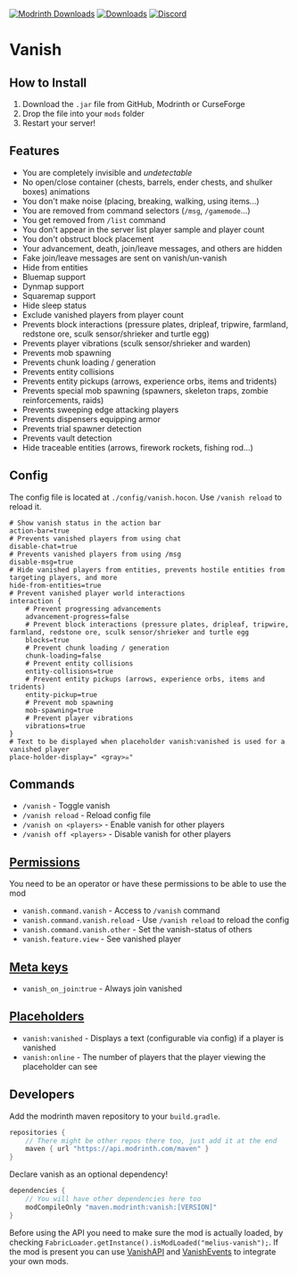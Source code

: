 [![Modrinth Downloads](https://img.shields.io/modrinth/dt/UL4bJFDY?label=Modrinth&logo=Modrinth)](https://modrinth.com/mod/vanish)
[![Downloads](https://cf.way2muchnoise.eu/676275.svg)](https://www.curseforge.com/minecraft/mc-mods/meliusvanish)
[![Discord](https://img.shields.io/discord/904419828192927885.svg?logo=discord)](https://discord.gg/HeZayd6SxF)
# Vanish

## How to Install
1. Download the `.jar` file from GitHub, Modrinth or CurseForge
2. Drop the file into your `mods` folder
3. Restart your server!

## Features
- You are completely invisible and *undetectable*
- No open/close container (chests, barrels, ender chests, and shulker boxes) animations
- You don't make noise (placing, breaking, walking, using items...)
- You are removed from command selectors (`/msg`, `/gamemode`...)
- You get removed from `/list` command
- You don't appear in the server list player sample and player count
- You don't obstruct block placement
- Your advancement, death, join/leave messages, and others are hidden
- Fake join/leave messages are sent on vanish/un-vanish
- Hide from entities
- Bluemap support
- Dynmap support
- Squaremap support
- Hide sleep status
- Exclude vanished players from player count
- Prevents block interactions (pressure plates, dripleaf, tripwire, farmland, redstone ore, sculk sensor/shrieker and turtle egg)
- Prevents player vibrations (sculk sensor/shrieker and warden)
- Prevents mob spawning
- Prevents chunk loading / generation
- Prevents entity collisions
- Prevents entity pickups (arrows, experience orbs, items and tridents)
- Prevents special mob spawning (spawners, skeleton traps, zombie reinforcements, raids)
- Prevents sweeping edge attacking players
- Prevents dispensers equipping armor
- Prevents trial spawner detection
- Prevents vault detection
- Hide traceable entities (arrows, firework rockets, fishing rod...)

## Config
The config file is located at `./config/vanish.hocon`. Use `/vanish reload` to reload it.
```hocon
# Show vanish status in the action bar
action-bar=true
# Prevents vanished players from using chat
disable-chat=true
# Prevents vanished players from using /msg
disable-msg=true
# Hide vanished players from entities, prevents hostile entities from targeting players, and more
hide-from-entities=true
# Prevent vanished player world interactions
interaction {
    # Prevent progressing advancements
    advancement-progress=false
    # Prevent block interactions (pressure plates, dripleaf, tripwire, farmland, redstone ore, sculk sensor/shrieker and turtle egg
    blocks=true
    # Prevent chunk loading / generation
    chunk-loading=false
    # Prevent entity collisions
    entity-collisions=true
    # Prevent entity pickups (arrows, experience orbs, items and tridents)
    entity-pickup=true
    # Prevent mob spawning
    mob-spawning=true
    # Prevent player vibrations
    vibrations=true
}
# Text to be displayed when placeholder vanish:vanished is used for a vanished player
place-holder-display=" <gray>☠"

```

## Commands
- `/vanish` - Toggle vanish
- `/vanish reload` - Reload config file
- `/vanish on <players>` - Enable vanish for other players
- `/vanish off <players>` - Disable vanish for other players

## [Permissions](https://github.com/lucko/fabric-permissions-api)
You need to be an operator or have these permissions to be able to use the mod
- `vanish.command.vanish` - Access to `/vanish` command
- `vanish.command.vanish.reload` - Use `/vanish reload` to reload the config
- `vanish.command.vanish.other` - Set the vanish-status of others
- `vanish.feature.view` - See vanished player

## [Meta keys](https://luckperms.net/wiki/Prefixes,-Suffixes-&-Meta#meta)
- `vanish_on_join`:`true` - Always join vanished

## [Placeholders](https://placeholders.pb4.eu/)
- `vanish:vanished` - Displays a text (configurable via config) if a player is vanished
- `vanish:online` - The number of players that the player viewing the placeholder can see

## Developers
Add the modrinth maven repository to your `build.gradle`.
```gradle
repositories {
    // There might be other repos there too, just add it at the end
    maven { url "https://api.modrinth.com/maven" }
}
```
Declare vanish as an optional dependency!
```gradle
dependencies {
    // You will have other dependencies here too
    modCompileOnly "maven.modrinth:vanish:[VERSION]"
}
```
Before using the API you need to make sure the mod is actually loaded, by checking `FabricLoader.getInstance().isModLoaded("melius-vanish");`. 
If the mod is present you can use [VanishAPI](src/main/java/me/drex/vanish/api/VanishAPI.java) and [VanishEvents](src/main/java/me/drex/vanish/api/VanishEvents.java) to integrate your own mods.
